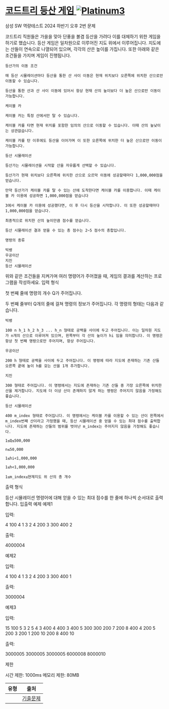 # [코드트리 등산 게임 ![Platinum3][p3]](https://www.codetree.ai/training-field/frequent-problems/problems/codetree-mountain-climbing-games)

	
삼성 SW 역량테스트 2024 하반기 오후 2번 문제

코드트리 직원들은 가을을 맞아 단풍을 볼겸 등산을 가려다 이를 대체하기 위한 게임을 하기로 했습니다. 등산 게임은 일차원으로 이루어진 지도 위에서 이루어집니다. 지도에는 산들이 연속으로 나열되어 있으며, 각각의 산은 높이를 가집니다. 또한 아래와 같은 조건들을 가지며 게임이 진행됩니다.

    등산가의 이동 조건

    매 등산 시뮬레이션마다 등산을 통한 산 사이 이동은 현재 위치보다 오른쪽에 위치한 산으로만 이동할 수 있습니다.

    등산을 통한 산과 산 사이 이동에 있어서 항상 현재 산의 높이보다 더 높은 산으로만 이동이 가능합니다.

    케이블 카

    케이블 카는 특정 산에서만 탈 수 있습니다.

    케이블 카를 타면 현재 위치를 포함한 임의의 산으로 이동할 수 있습니다. 이때 산의 높낮이는 상관없습니다.

    케이블 카를 탄 이후에도 등산을 이어가며 이 또한 오른쪽에 위치한 더 높은 산으로만 이동이 가능합니다.

    등산 시뮬레이션

    등산가는 시뮬레이션을 시작할 산을 자유롭게 선택할 수 있습니다.

    등산가가 현재 위치보다 오른쪽에 위치한 산으로 오르막 이동에 성공할때마다 1,000,000점을 얻습니다.

    만약 등산가가 케이블 카를 탈 수 있는 산에 도착한다면 케이블 카를 이용합니다. 이때 케이블 카 이용에 성공하면 1,000,000점을 얻습니다

    3에서 케이블 카 이용에 성공했다면, 이 후 다시 등산을 시작합니다. 이 또한 성공할때마다 1,000,000점을 얻습니다.

    최종적으로 위치한 산의 높이만큼 점수를 얻습니다.

    등산 시뮬레이션 결과 얻을 수 있는 총 점수는 2~5 점수의 총합입니다.

    명령의 종류

    빅뱅
    우공이산
    지진
    등산 시뮬레이션

위와 같은 조건들을 지켜가며 여러 명령어가 주어졌을 때, 게임의 결과를 계산하는 프로그램을 작성하세요.
입력 형식

첫 번째 줄에 명령의 개수 Q가 주어집니다.

두 번째 줄부터 Q개의 줄에 걸쳐 명령의 정보가 주어집니다. 각 명령의 형태는 다음과 같습니다.

    빅뱅

    100 n h_1 h_2 h_3 ... h_n 형태로 공백을 사이에 두고 주어집니다. 이는 일차원 지도가 n개의 산으로 이루어져 있으며, 왼쪽부터 각 산의 높이가 hi​ 임을 의미합니다. 이 명령은 항상 첫 번째 명령으로만 주어지며, 항상 주어집니다.

    우공이산

    200 h 형태로 공백을 사이에 두고 주어집니다. 이 명령에 따라 지도에 존재하는 기존 산들 오른쪽 끝에 높이 h를 갖는 산을 1개 추가합니다.

    지진

    300 형태로 주어집니다. 이 명령에서는 지도에 존재하는 기존 산들 중 가장 오른쪽에 위치한 산을 제거합니다. 지도에 더 이상 산이 존재하지 않게 하는 명령은 주어지지 않음을 가정해도 좋습니다.

    등산 시뮬레이션

    400 m_index 형태로 주어집니다. 이 명령에서는 케이블 카를 이용할 수 있는 산이 왼쪽에서 m_index번째 산이라고 가정했을 때, 등산 시뮬레이션 중 얻을 수 있는 최대 점수를 출력합니다. 지도에 존재하는 산들의 범위를 벗어난 m_index는 주어지지 않음을 가정해도 좋습니다.

    1≤Q≤500,000

    n≤50,000

    1≤hi​<1,000,000

    1≤h<1,000,000

    1≤m_index≤현재지도 위 산의 총 개수

출력 형식

등산 시뮬레이션 명령어에 대해 얻을 수 있는 최대 점수를 한 줄에 하나씩 순서대로 출력합니다.
입출력 예제
예제1

입력:

4
100 4 1 3 2 4
200 3
300
400 2

출력:

4000004

예제2

입력:

4
100 4 1 3 2 4
200 3
300
400 1

출력:

3000004

예제3

입력:

15
100 5 3 2 5 4 3
400 4
400 3
400 5
300
300
200 7
200 8
400 4
200 5
200 3
200 1
200 10
200 8
400 10

출력:

3000005
3000005
3000005
6000008
8000010

제한

시간 제한: 1000ms
메모리 제한: 80MB

|유형|출처|
|---|---|
||[기출문제](https://www.codetree.ai/training-field/frequent-problems)|








[b5]: https://img.shields.io/badge/Bronze_5-%235D3E31.svg
[b4]: https://img.shields.io/badge/Bronze_4-%235D3E31.svg
[b3]: https://img.shields.io/badge/Bronze_3-%235D3E31.svg
[b2]: https://img.shields.io/badge/Bronze_2-%235D3E31.svg
[b1]: https://img.shields.io/badge/Bronze_1-%235D3E31.svg
[s5]: https://img.shields.io/badge/Silver_5-%23394960.svg
[s4]: https://img.shields.io/badge/Silver_4-%23394960.svg
[s3]: https://img.shields.io/badge/Silver_3-%23394960.svg
[s2]: https://img.shields.io/badge/Silver_2-%23394960.svg
[s1]: https://img.shields.io/badge/Silver_1-%23394960.svg
[g5]: https://img.shields.io/badge/Gold_5-%23FFC433.svg
[g4]: https://img.shields.io/badge/Gold_4-%23FFC433.svg
[g3]: https://img.shields.io/badge/Gold_3-%23FFC433.svg
[g2]: https://img.shields.io/badge/Gold_2-%23FFC433.svg
[g1]: https://img.shields.io/badge/Gold_1-%23FFC433.svg
[p5]: https://img.shields.io/badge/Platinum_5-%2376DDD8.svg
[p4]: https://img.shields.io/badge/Platinum_4-%2376DDD8.svg
[p3]: https://img.shields.io/badge/Platinum_3-%2376DDD8.svg
[p2]: https://img.shields.io/badge/Platinum_2-%2376DDD8.svg
[p1]: https://img.shields.io/badge/Platinum_1-%2376DDD8.svg
[passed]: https://img.shields.io/badge/Passed-%23009D27.svg
[failed]: https://img.shields.io/badge/Failed-%23D24D57.svg
[easy]: https://img.shields.io/badge/쉬움-%235cb85c.svg?for-the-badge
[medium]: https://img.shields.io/badge/보통-%23FFC433.svg?for-the-badge
[hard]: https://img.shields.io/badge/어려움-%23D24D57.svg?for-the-badge
